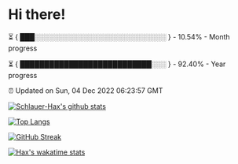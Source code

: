 # Hi there!

⏳ { ███░░░░░░░░░░░░░░░░░░░░░░░░░░░ } - 10.54% - Month progress

⏳ { ███████████████████████████░░░ } - 92.40% - Year progress

⏰ Updated on Sun, 04 Dec 2022 06:23:57 GMT


[![Schlauer-Hax's github stats](https://github-readme-stats.vercel.app/api?username=Schlauer-Hax&show_icons=true&theme=dark&count_private=true)](https://github.com/Schlauer-Hax)


[![Top Langs](https://github-readme-stats.vercel.app/api/top-langs/?username=Schlauer-Hax&layout=compact&theme=dark)](https://github.com/Schlauer-Hax?tab=repositories)

[![GitHub Streak](https://streak-stats.demolab.com?user=Schlauer-Hax&theme=dark)](https://git.io/streak-stats)

[![Hax's wakatime stats](https://github-readme-stats.vercel.app/api/wakatime?username=Hax&theme=dark)](https://wakatime.com/@Hax)

